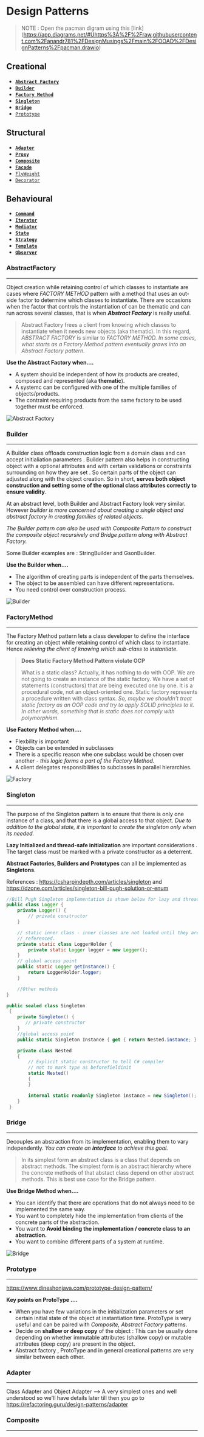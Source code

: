 # Design Patterns
> NOTE : Open the pacman digram using this [link] (https://app.diagrams.net/#Uhttps%3A%2F%2Fraw.githubusercontent.com%2Fanandr781%2FDesignMusings%2Fmain%2FOOAD%2FDesignPatterns%2Fpacman.drawio)

## Creational 
* __[`Abstract Factory`](#AbstractFactory)__
*  __[`Builder`](#Builder)__
*  __[`Factory Method`](#FactoryMethod)__
*  __[`Singleton`](#Singleton)__
*  __[`Bridge`](#Bridge)__
*  [`Prototype`](#ProtoType)


## Structural
*  __[`Adapter`](#Adapter)__
*  __[`Proxy`](#Proxy)__
*  __[`Composite`](#Composite)__
*  __[`Facade`](#Facade)__
* [`FlyWeight`](#Flyweight)
* [`Decorator`](#Decorator)

## Behavioural
* __[`Command`](#Command)__
* __[`Iterator`](#Iterator)__
* __[`Mediator`](#Mediator)__
* __[`State`](#State)__
* __[`Strategy`](#Strategy)__
* __[`Template`](#Template)__
* __[`Observer`](#Observer)__


### AbstractFactory 
---

Object creation while retaining control of which classes to instantiate are cases where _FACTORY METHOD_ pattern with a method that uses an out-side factor to determine which classes to instantiate. There are occasions when the factor that controls the instantiation of can be thematic and can run across several classes, that is when _**Abstract Factory**_ is really useful.

> Abstract Factory frees a client from knowing which classes to instantiate when it needs new objects (aka thematic). In this regard, _ABSTRACT FACTORY_ is similar to _FACTORY METHOD. In some cases, what starts as a Factory Method pattern eventually grows into an Abstract Factory pattern._

__Use the Abstract Factory when....__
* A system should be independent of how its products are created, composed and represented (aka __thematic__). 
* A systemc can be configured with one of the multiple families of objects/products.
* The contraint requiring products from the same factory to be used together must be enforced. 

![Abstract Factory](./abstractfactory.png)

### Builder
---

A Builder class offloads construction logic from a domain class and can accept initialiation parameters . Builder pattern also helps in constructing object with a optional attributes and with certain validations or constraints surrounding on how they are set . So certain parts of the object can adjusted along with the object creation. So in short, __serves both object construction and setting some of the optional class attributes correctly to ensure validity__. 

At an abstract level, both Builder and Abstract Factory look very similar. However _builder is more concerned about creating a single object and abstract factory in creating families of related objects_.

_The Builder pattern can also be used with Composite Pattern to construct the composite object recursively and Bridge pattern along with Abstract Factory._

Some Builder examples are : StringBuilder and GsonBuilder.

__Use the Builder when....__
* The algorithm of creating parts is independent of the parts themselves.
* The object to be assembled can have different representations.
* You need control over construction process. 


![Builder](./builder.png)

### FactoryMethod
---
The Factory Method pattern lets a class developer to define the interface for creating an object while retaining control of which class to instantiate.
Hence _relieving the client of knowing which sub-class to instantiate_.

> **Does Static Factory Method Pattern violate OCP**
>
>What is a static class? Actually, it has nothing to do with OOP. We are not going to create an instance of the static factory. We have a set of statements (constructors) that are being executed one by one. It is a procedural code, not an object-oriented one. Static factory represents a procedure written with class syntax. _So, maybe we shouldn’t treat static factory as an OOP code and try to apply SOLID principles to it. In other words, something that is static does not comply with polymorphism._

__Use Factory Method when....__
* Flexbility is important
* Objects can be extended in subclasses
* There is a specific reason whe one subclass would be chosen over another - _this logic forms a part of the Factory Method_.
* A client delegates responsibilities to subclasses in parallel hierarchies. 

![Factory](./factory.png)

### Singleton
---
The purpose of the Singleton pattern is to ensure that there is only one instance of a class, and that there is a global access to that object. _Due to addition to the global state, it is important to create the singleton only when its needed._

__Lazy Initialized and thread-safe initialization__ are important considerations . The target class must be marked with a private constructor as a deterrent.

__Abstract Factories, Builders and Prototypes__ can all be implemented as __Singletons__.

References : https://csharpindepth.com/articles/singleton and https://dzone.com/articles/singleton-bill-pugh-solution-or-enum

```java
//Bill Pugh Singleton implementation is shown below for lazy and thread-safe init.
public class Logger {
    private Logger() {
        // private constructor
    }

    // static inner class - inner classes are not loaded until they are
    // referenced.
    private static class LoggerHolder {
        private static Logger logger = new Logger();
    }
    // global access point
    public static Logger getInstance() {
        return LoggerHolder.logger;
    }

    //Other methods
}
```

```c#
public sealed class Singleton
 {
    private Singleton() {
       // private constructor
    }
    //global access point
    public static Singleton Instance { get { return Nested.instance; } }

    private class Nested
    {
        // Explicit static constructor to tell C# compiler
        // not to mark type as beforefieldinit
        static Nested()
        {
        }

        internal static readonly Singleton instance = new Singleton();
    }
 }
```

### Bridge 
---
Decouples an abstraction from its implementation, enabling them to vary independently. _You can create an  **interface** to achieve this goal._

> In its simplest form an abstract class is a class that depends on abstract methods. The simplest form is an abstract hierarchy where the concrete methods of that abstact class depend on other abstract methods. This is best use case for the Bridge pattern.

__Use Bridge Method when....__
* You can identify that there are operations that do not always need to be implemented the same way.
* You want to completely hide the implementation from clients of the concrete parts of the abstraction. 
* You want to __Avoid binding the implementation / concrete class to an abstraction.__
* You want to combine different parts of a system at runtime. 

![Bridge](./bridge.png)


### Prototype
---
https://www.dineshonjava.com/prototype-design-pattern/

__Key points on ProtoType ....__
* When you have few variations in the initialization parameters or set certain initial state of the object at instantiation time. ProtoType is very useful and can be paired with _Composite, Abstract Factory_ patterns. 
* Decide on __shallow or deep copy__ of the object : This can be usually done depending on whether immutable attributes (shallow copy) or mutable attributes (deep copy) are present in the object. 
* Abstract factory , ProtoType and in general creational patterns are very similar between each other.

### Adapter 
---
Class Adapter and Object Adapter --> A very simplest ones and well understood so we'll have details later till then you go to https://refactoring.guru/design-patterns/adapter

### Composite
---

